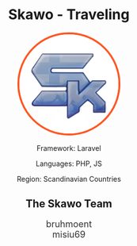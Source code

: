 <h1 align="center"> Skawo - Traveling </h1>

<p align="center">
  <img width="200" src="public/mirrors/Skawo-Glass.png" alt="Skawo's logo" style="border-radius: 50%; border: 4px solid #ff5722;">
</p>

<p align="center">Framework: Laravel</p>
<p align="center">Languages: PHP, JS</p>
<p align="center">Region: Scandinavian Countries</p>

<h2 align="center"> The Skawo Team </h2>

<p align="center">
  <ul align="center" style="font-size: 18px; color: #333; list-style-type: none; padding-left: 0;">
    <li>bruhmoent</li>
    <li>misiu69</li>
  </ul>
</p>
